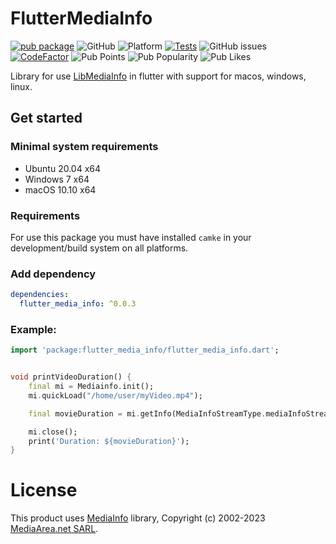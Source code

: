 # FlutterMediaInfo
[![pub package](https://img.shields.io/pub/v/flutter_media_info.svg?label=flutter_media_info&color=blue)](https://pub.dev/packages/flutter_media_info) ![GitHub](https://img.shields.io/github/license/pcpl2/flutterMediainfo) ![Platform](https://img.shields.io/badge/Platform-LINUX%20%7C%20WINDOWS%20%7C%20MACOS-blue) [![Tests](https://github.com/pcpl2/flutterMediainfo/actions/workflows/CI_Tests.yml/badge.svg)](https://github.com/pcpl2/flutterMediainfo/actions/workflows/CI_Tests.yml) ![GitHub issues](https://img.shields.io/github/issues/pcpl2/flutterMediainfo) [![CodeFactor](https://www.codefactor.io/repository/github/pcpl2/fluttermediainfo/badge)](https://www.codefactor.io/repository/github/pcpl2/fluttermediainfo) ![Pub Points](https://img.shields.io/pub/points/flutter_media_info) ![Pub Popularity](https://img.shields.io/pub/popularity/flutter_media_info) ![Pub Likes](https://img.shields.io/pub/likes/flutter_media_info)

Library for use [LibMediaInfo](https://mediaarea.net/en/MediaInfo) in flutter with support for macos, windows, linux.

## Get started

### Minimal system requirements
* Ubuntu 20.04 x64
* Windows 7 x64
* macOS 10.10 x64


### Requirements
For use this package you must have installed `camke` in your development/build system on all platforms.

### Add dependency

```yaml
dependencies:
  flutter_media_info: ^0.0.3
```


### Example:

```dart
import 'package:flutter_media_info/flutter_media_info.dart';


void printVideoDuration() {
    final mi = Mediainfo.init();
    mi.quickLoad("/home/user/myVideo.mp4");

    final movieDuration = mi.getInfo(MediaInfoStreamType.mediaInfoStreamVideo, 0, "Duration/String2");

    mi.close();
    print('Duration: ${movieDuration}');
}

```

# License

This product uses [MediaInfo](https://mediaarea.net/en/MediaInfo) library, Copyright (c) 2002-2023 [MediaArea.net SARL](mailto:info@mediaarea.net).